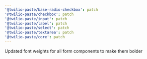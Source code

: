 ```yaml
---
'@twilio-paste/base-radio-checkbox': patch
'@twilio-paste/checkbox': patch
'@twilio-paste/input': patch
'@twilio-paste/label': patch
'@twilio-paste/select': patch
'@twilio-paste/textarea': patch
'@twilio-paste/core': patch
---
```


Updated font weights for all form components to make them bolder
